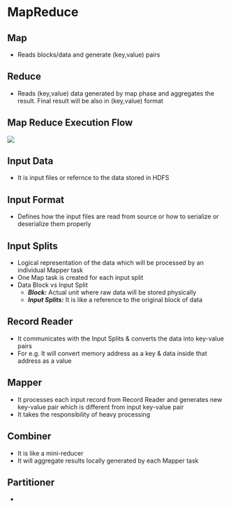 
# MapReduce

## Map
- Reads blocks/data and generate (key,value) pairs

## Reduce
- Reads (key,value) data generated by map phase and aggregates the result. Final result will be also in (key,value) format

## Map Reduce Execution Flow

<img src="https://techvidvan.com/tutorials/wp-content/uploads/sites/2/2019/11/mapreduce-job-execution-flow.jpg">

## Input Data
- It is input files or refernce to the data stored in HDFS

## Input Format
- Defines how the input files are read from source or how to serialize or deserialize them properly

## Input Splits
- Logical representation of the data which will be processed by an individual Mapper task
- One Map task is created for each input split
- Data Block vs Input Split
  - ***Block:*** Actual unit where raw data will be stored physically
  - ***Input Splits:*** It is like a reference to the original block of data

## Record Reader
- It communicates with the Input Splits & converts the data into key-value pairs
- For e.g. It will convert memory address as a key & data inside that address as a value

## Mapper
- It processes each input record from Record Reader and generates new key-value pair which is different from input key-value pair
- It takes the responsibility of heavy processing

## Combiner
- It is like a mini-reducer
- It will aggregate results locally generated by each Mapper task

## Partitioner
- 
